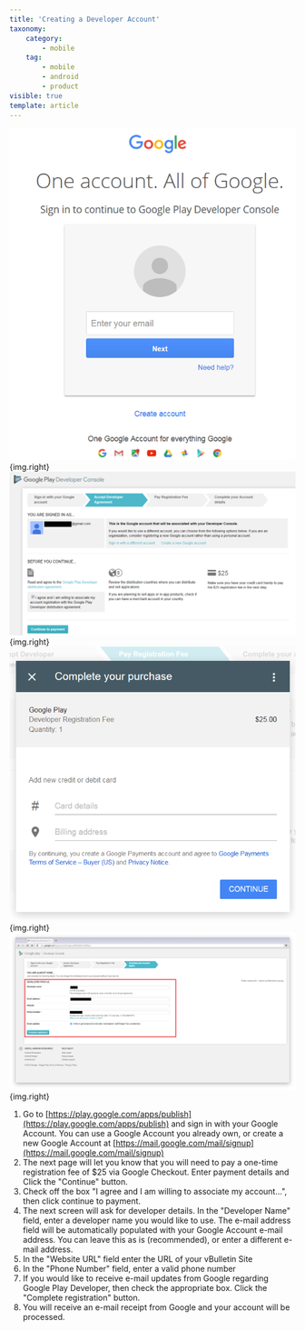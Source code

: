 ```yaml
---
title: 'Creating a Developer Account'
taxonomy:
    category:
        - mobile
    tag:
        - mobile
        - android
        - product
visible: true
template: article
---
```


![Image 1](instr_android_001.png?lightbox=1024&cropResize=200,200) {img.right}
![Image 2](instr_android_002.png?lightbox=1024&cropResize=200,200) {img.right}
![Image 3](instr_android_004.png?lightbox=1024&cropResize=200,200) {img.right}
![Image 4](instr_android_003.png?lightbox=1024&cropResize=200,200) {img.right}
1.   Go to [https://play.google.com/apps/publish](https://play.google.com/apps/publish) and sign in with your Google Account. You can use a Google Account you already own, or create a new Google Account at [https://mail.google.com/mail/signup](https://mail.google.com/mail/signup) 
1.   The next page will let you know that you will need to pay a one-time registration fee of $25 via Google Checkout. Enter payment details and Click the "Continue" button. 
1.   Check off the box "I agree and I am willing to associate my account...", then click continue to payment. 
1.   The next screen will ask for developer details. In the "Developer Name" field, enter a developer name you would like to use. The e-mail address field will be automatically populated with your Google Account e-mail address. You can leave this as is (recommended), or enter a different e-mail address.
1.   In the "Website URL" field enter the URL of your vBulletin Site 
1.   In the "Phone Number" field, enter a valid phone number
1.   If you would like to receive e-mail updates from Google regarding Google Play Developer, then check the appropriate box. Click the "Complete registration" button.
1.   You will receive an e-mail receipt from Google and your account will be processed.